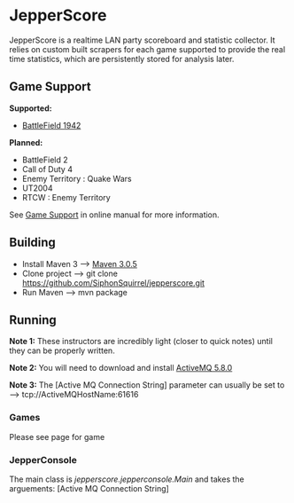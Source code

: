 JepperScore
===========

JepperScore is a realtime LAN party scoreboard and statistic collector. It relies on custom built scrapers for each game supported to provide the real time statistics, which are persistently stored for analysis later.

Game Support
------------

**Supported:**
 * [BattleField 1942](https://github.com/SiphonSquirrel/jepperscore/wiki/BattleField-1942)

**Planned:**
 * BattleField 2
 * Call of Duty 4
 * Enemy Territory : Quake Wars
 * UT2004
 * RTCW : Enemy Territory

See [Game Support](https://github.com/SiphonSquirrel/jepperscore/wiki/Game-Support) in online manual for more information.

Building
--------

 *  Install Maven 3 --> [Maven 3.0.5](https://maven.apache.org/docs/3.0.5/release-notes.html)
 *  Clone project --> git clone https://github.com/SiphonSquirrel/jepperscore.git
 *  Run Maven --> mvn package

Running
-------

**Note 1:** These instructors are incredibly light (closer to quick notes) until they can be properly written.

**Note 2:** You will need to download and install [ActiveMQ 5.8.0](https://activemq.apache.org/activemq-580-release.html)

**Note 3:** The [Active MQ Connection String] parameter can usually be set to --> tcp://ActiveMQHostName:61616

### Games

Please see page for game

### JepperConsole

The main class is _jepperscore.jepperconsole.Main_ and takes the arguements: [Active MQ Connection String]
